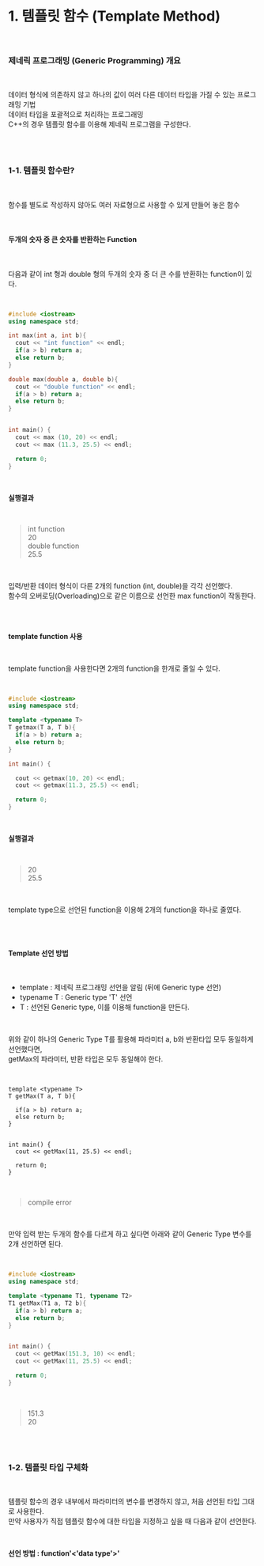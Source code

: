 # 1. 템플릿 함수 (Template Method)

<br/>

### 제네릭 프로그래밍 (Generic Programming) 개요

<br/>

데이터 형식에 의존하지 않고 하나의 값이 여러 다른 데이터 타입을 가질 수 있는 프로그래밍 기법<br/>
데이터 타입을 포괄적으로 처리하는 프로그래밍<br/>
C++의 경우 템플릿 함수를 이용해 제네릭 프로그램을 구성한다.<br/>

<br/>
<br/>

### 1-1. 템플릿 함수란?

<br/>

함수를 별도로 작성하지 않아도 여러 자료형으로 사용할 수 있게 만들어 놓은 함수<br/>

<br/>

#### 두개의 숫자 중 큰 숫자를 반환하는 Function

<br/>

다음과 같이 int 형과 double 형의 두개의 숫자 중 더 큰 수를 반환하는 function이 있다.<br/>

<br/>

```c++
#include <iostream>
using namespace std;

int max(int a, int b){
  cout << "int function" << endl;
  if(a > b) return a;
  else return b;
}

double max(double a, double b){
  cout << "double function" << endl;
  if(a > b) return a;
  else return b;
}


int main() { 
  cout << max (10, 20) << endl;
  cout << max (11.3, 25.5) << endl;

  return 0;
}
```

<br/>

__실행결과__

<br/>

> int function <br/>
> 20 <br/>
> double function <br/>
> 25.5 <br/>

<br/>

입력/반환 데이터 형식이 다른 2개의 function (int, double)을 각각 선언했다. <br/>
함수의 오버로딩(Overloading)으로 같은 이름으로 선언한 max function이 작동한다. <br/>

<br/>
<br/>

__template function 사용__

<br/>

template function을 사용한다면 2개의 function을 한개로 줄일 수 있다.

<br/>

```c++
#include <iostream>
using namespace std;

template <typename T>
T getmax(T a, T b){
  if(a > b) return a;
  else return b;
}

int main() { 

  cout << getmax(10, 20) << endl;
  cout << getmax(11.3, 25.5) << endl;

  return 0;
}
```

<br/>

__실행결과__

<br/>

> 20 <br/>
> 25.5 <br/>

<br/>

template type으로 선언된 function을 이용해 2개의 function을 하나로 줄였다.<br/>

<br/>
<br/>

#### Template 선언 방법

<br/>

- template : 제네릭 프로그래밍 선언을 알림 (뒤에 Generic type 선언) <br/>
- typename T : Generic type 'T' 선언 <br/>
- T : 선언된 Generic type, 이를 이용해 function을 만든다.<br/>

<br/>

위와 같이 하나의 Generic Type T를 활용해 파라미터 a, b와 반환타입 모두 동일하게 선언했다면, <br/>
getMax의 파라미터, 반환 타입은 모두 동일해야 한다. <br/>

<br/>

```
template <typename T>
T getMax(T a, T b){

  if(a > b) return a;
  else return b;
}


int main() { 
  cout << getMax(11, 25.5) << endl;

  return 0;
}
```

<br/>

> compile error <br/>

<br/>

만약 입력 받는 두개의 함수를 다르게 하고 싶다면 아래와 같이 Generic Type 변수를 2개 선언하면 된다.<br/>

<br/>

```c++
#include <iostream>
using namespace std;

template <typename T1, typename T2>
T1 getMax(T1 a, T2 b){
  if(a > b) return a;
  else return b;
}


int main() { 
  cout << getMax(151.3, 10) << endl;
  cout << getMax(11, 25.5) << endl;

  return 0;
}
```

<br/>

> 151.3 <br/>
> 20 <br/>

<br/>
<br/>

### 1-2. 템플릿 타입 구체화

<br/>

템플릿 함수의 경우 내부에서 파라미터의 변수를 변경하지 않고, 처음 선언된 타입 그대로 사용한다.<br/>
만약 사용자가 직접 템플릿 함수에 대한 타입을 지정하고 싶을 때 다음과 같이 선언한다.<br/>

<br/>

__선언 방법 : function'<'data type'>'__




